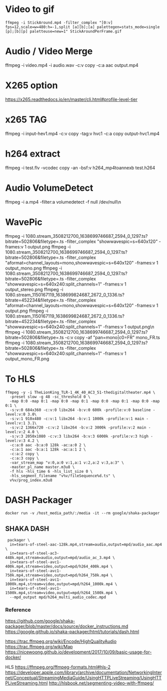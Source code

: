 # Video to gif
`ffmpeg -i StickAround.mp4 -filter_complex "[0:v] fps=12,scale=w=480:h=-1,split [a][b];[a] palettegen=stats_mode=single [p];[b][p] paletteuse=new=1" StickAroundPerFrame.gif`

# Audio / Video Merge
ffmpeg -i video.mp4 -i audio.wav -c:v copy -c:a aac output.mp4

# X265 option
https://x265.readthedocs.io/en/master/cli.html#profile-level-tier

# x265 TAG
ffmpeg -i input-hev1.mp4 -c:v copy -tag:v hvc1 -c:a copy output-hvc1.mp4

# h264 extract
ffmpeg -i test.flv -vcodec copy -an -bsf:v h264_mp4toannexb test.h264

# Audio VolumeDetect
ffmpeg -i a.mp4 -filter:a volumedetect -f null /dev/null\n

# WavePic
ffmpeg -i 1080.stream_3508212700_1638699746687_2594_0_1297.ts\?bitrate=502806\&filetype=.ts -filter_complex "showwavespic=s=640x120" -frames:v 1 output.png
ffmpeg -i 1080.stream_3508212700_1638699746687_2594_0_1297.ts\?bitrate=502806\&filetype=.ts -filter_complex "aformat=channel_layouts=mono,showwavespic=s=640x120" -frames:v 1 output_mono.png
ffmpeg -i 1080.stream_3508212700_1638699746687_2594_0_1297.ts\?bitrate=502806\&filetype=.ts -filter_complex "showwavespic=s=640x240:split_channels=1" -frames:v 1 output_stereo.png
ffmpeg -i 1080.stream_1150167119_1638699824687_2672_0_1336.ts\?bitrate=452234\&filetype=.ts -filter_complex "aformat=channel_layouts=mono,showwavespic=s=640x120" -frames:v 1 output.png
ffmpeg -i 1080.stream_1150167119_1638699824687_2672_0_1336.ts\?bitrate=452234\&filetype=.ts -filter_complex "showwavespic=s=640x240:split_channels=1" -frames:v 1 output.png\n
ffmpeg -i 1080.stream_3508212700_1638699746687_2594_0_1297.ts\?bitrate=502806\&filetype=.ts -c:v copy -af "pan=mono|c0=FR" mono_FR.ts
ffmpeg -i 1080.stream_3508212700_1638699746687_2594_0_1297.ts\?bitrate=502806\&filetype=.ts -filter_complex "showwavespic=s=640x240:split_channels=1" -frames:v 1 output_mono_FR.png

# To HLS
```
ffmpeg -y -i TheLionKing_TLR-1_4K_40_AC3_51-thedigitaltheater.mp4 \
  -preset slow -g 48 -sc_threshold 0 \
  -map 0:0 -map 0:1 -map 0:0 -map 0:1 -map 0:0 -map 0:1 -map 0:0 -map 0:1 \
  -s:v:0 684x360 -c:v:0 libx264 -b:v:0 600k -profile:v:0 baseline -level:v:0 3.0\
  -s:v:1 910x480 -c:v:1 libx264 -b:v:1 1000k -profile:v:1 main -level:v:1 3.1\
  -s:v:2 1366x720 -c:v:2 libx264 -b:v:2 3000k -profile:v:2 main -level:v:2 4.0 \
  -s:v:3 2050x1080 -c:v:3 libx264 -b:v:3 6000k -profile:v:3 high -level:v:3 4.2 \
  -c:a:0 aac -b:a:0 128k -ac:a:0 2 \
  -c:a:1 aac -b:a:1 128k -ac:a:1 2 \
  -c:a:2 copy \
  -c:a:3 copy \
  -var_stream_map "v:0,a:0 v:1,a:1 v:2,a:2 v:3,a:3" \
  -master_pl_name master.m3u8 \
  -f hls -hls_time 6 -hls_list_size 0 \
  -hls_segment_filename "v%v/fileSequence%d.ts" \
  v%v/prog_index.m3u8

```

# DASH Packager
```
docker run -v /host_media_path/:/media -it --rm google/shaka-packager
```

## SHAKA DASH 
```
 packager \
  in=tears-of-steel-aac-128k.mp4,stream=audio,output=mpd/audio_aac.mp4 \
  in=tears-of-steel-ac3-448k.mp4,stream=audio,output=mpd/audio_ac_3.mp4 \
  in=tears-of-steel-avc1-400k.mp4,stream=video,output=mpd/h264_400k.mp4 \
  in=tears-of-steel-avc1-750k.mp4,stream=video,output=mpd/h264_750k.mp4 \
  in=tears-of-steel-avc1-1000k.mp4,stream=video,output=mpd/h264_1000k.mp4 \
  in=tears-of-steel-avc1-1500k.mp4,stream=video,output=mpd/h264_1500k.mp4 \
  --mpd_output mpd/h264_multi_audio_codec.mpd
```


### Reference
https://github.com/google/shaka-packager/blob/master/docs/source/docker_instructions.md
https://google.github.io/shaka-packager/html/tutorials/dash.html
  
https://trac.ffmpeg.org/wiki/Encode/HighQualityAudio
https://trac.ffmpeg.org/wiki/Map
https://nicewoong.github.io/development/2017/10/09/basic-usage-for-docker/

HLS 
https://ffmpeg.org/ffmpeg-formats.html#hls-2
https://developer.apple.com/library/archive/documentation/NetworkingInternet/Conceptual/StreamingMediaGuide/UsingHTTPLiveStreaming/UsingHTTPLiveStreaming.html
http://hlsbook.net/segmenting-video-with-ffmpeg/
  

